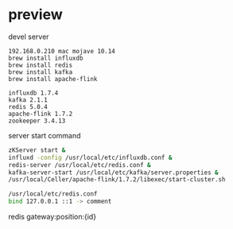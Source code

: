 # preview
devel server
~~~
192.168.0.210 mac mojave 10.14
brew install influxdb
brew install redis
brew install kafka
brew install apache-flink

influxdb 1.7.4
kafka 2.1.1
redis 5.0.4
apache-flink 1.7.2
zookeeper 3.4.13
~~~

server start command 
~~~bash
zKServer start &
influxd -config /usr/local/etc/influxdb.conf &
redis-server /usr/local/etc/redis.conf &
kafka-server-start /usr/local/etc/kafka/server.properties &
/usr/local/Celler/apache-flink/1.7.2/libexec/start-cluster.sh 

/usr/local/etc/redis.conf
bind 127.0.0.1 ::1 -> comment
~~~


redis gateway:position:{id} 
